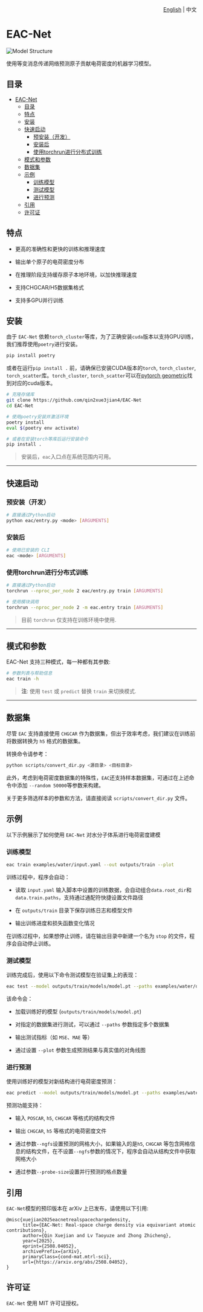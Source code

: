 <div align="right">

[English](README.md) | 中文

</div>

# EAC-Net

![Model Structure](imgs/model.png)

使用等变消息传递网络预测原子贡献电荷密度的机器学习模型。

## 目录
- [EAC-Net](#eac-net)
  - [目录](#目录)
  - [特点](#特点)
  - [安装](#安装)
  - [快速启动](#快速启动)
    - [预安装（开发）](#预安装开发)
    - [安装后](#安装后)
    - [使用torchrun进行分布式训练](#使用torchrun进行分布式训练)
  - [模式和参数](#模式和参数)
  - [数据集](#数据集)
  - [示例](#示例)
    - [训练模型](#训练模型)
    - [测试模型](#测试模型)
    - [进行预测](#进行预测)
  - [引用](#引用)
  - [许可证](#许可证)

## 特点

- 更高的准确性和更快的训练和推理速度

- 输出单个原子的电荷密度分布

- 在推理阶段支持缓存原子本地环境，以加快推理速度

- 支持CHGCAR/H5数据集格式

- 支持多GPU并行训练

## 安装

由于 `EAC-Net` 依赖`torch_cluster`等库，为了正确安装`cuda`版本以支持GPU训练，我们推荐使用`poetry`进行安装。

```bash
pip install poetry
```

或者在运行`pip install .` 前，请确保已安装CUDA版本的`torch`, `torch_cluster`, `torch_scatter`库。`torch_cluster`, `torch_scatter`可以在[pytorch geometric](https://pytorch-geometric.com/whl)找到对应的cuda版本。

```bash
# 克隆存储库
git clone https://github.com/qin2xue3jian4/EAC-Net
cd EAC-Net

# 使用poetry安装并激活环境
poetry install
eval $(poetry env activate)

# 或者在安装torch等库后运行安装命令
pip install .
```

> 安装后，`eac`入口点在系统范围内可用。

---

## 快速启动

### 预安装（开发）

```bash
# 直接通过Python启动
python eac/entry.py <mode> [ARGUMENTS]
```

### 安装后

```bash
# 使用已安装的 CLI​
eac <mode> [ARGUMENTS]
```

### 使用torchrun进行分布式训练

```bash
# 直接通过Python启动
torchrun --nproc_per_node 2 eac/entry.py train [ARGUMENTS]

# 使用模块调用
torchrun --nproc_per_node 2 -m eac.entry train [ARGUMENTS]
```
> 目前 `torchrun` 仅支持在训练环境中使用.
---

## 模式和参数

EAC-Net 支持三种模式，每一种都有其参数:

```bash
# 参数列表与帮助信息
eac train -h
```

> **注**: 使用 `test` 或 `predict` 替换 `train` 来切换模式.

---

## 数据集

尽管 `EAC` 支持直接使用 `CHGCAR` 作为数据集，但出于效率考虑，我们建议在训练前将数据转换为 `h5` 格式的数据集。

转换命令请参考：
```bash
python scripts/convert_dir.py <源目录> <目标目录>
```
此外，考虑到电荷密度数据集的特殊性，`EAC`还支持样本数据集，可通过在上述命令中添加 `--random 50000`等参数来构建。

关于更多筛选样本的参数和方法，请直接阅读 `scripts/convert_dir.py` 文件。

## 示例

以下示例展示了如何使用 `EAC-Net` 对水分子体系进行电荷密度建模

### 训练模型

```bash
eac train examples/water/input.yaml --out outputs/train --plot
```

训练过程中，程序会自动：

- 读取 `input.yaml` 输入脚本中设置的训练数据，会自动组合`data.root_dir`和`data.train.paths`，支持通过通配符快捷设置文件路径

- 在 `outputs/train` 目录下保存训练日志和模型文件

- 输出训练进度和损失函数变化情况

在训练过程中，如果想停止训练，请在输出目录中新建一个名为 `stop` 的文件，程序会自动停止训练。

### 测试模型

训练完成后，使用以下命令测试模型在验证集上的表现：

```bash
eac test --model outputs/train/models/model.pt --paths examples/water/data/8.h5 --paths examples/water/data/8.h5 --out outputs/test --plot
```

该命令会：

- 加载训练好的模型 (`outputs/train/models/model.pt`)

- 对指定的数据集进行测试，可以通过 `--paths` 参数指定多个数据集

- 输出测试指标（如 `MSE`、`MAE` 等）

- 通过设置 `--plot` 参数生成预测结果与真实值的对角线图

### 进行预测

使用训练好的模型对新结构进行电荷密度预测：

```bash
eac predict --model outputs/train/models/model.pt --paths examples/water/POSCAR --out outputs/predict --num-workers 4 --ngfs 50*50*50 --probe-size 200
```

预测功能支持：

- 输入 `POSCAR`, `h5`, `CHGCAR` 等格式的结构文件

- 输出 `CHGCAR`, `h5` 等格式的电荷密度文件

- 通过参数`--ngfs`设置预测的网格大小，如果输入的是`h5`, `CHGCAR` 等包含网格信息的结构文件，在不设置`--ngfs`参数的情况下，程序会自动从结构文件中获取网格大小

- 通过参数`--probe-size`设置并行预测的格点数量

## 引用
`EAC-Net`模型的预印版本在 arXiv 上已发布，请使用以下引用:
```
@misc{xuejian2025eacnetrealspacechargedensity,
      title={EAC-Net: Real-space charge density via equivariant atomic contributions}, 
      author={Qin Xuejian and Lv Taoyuze and Zhong Zhicheng},
      year={2025},
      eprint={2508.04052},
      archivePrefix={arXiv},
      primaryClass={cond-mat.mtrl-sci},
      url={https://arxiv.org/abs/2508.04052}, 
}
```
## 许可证

`EAC-Net` 使用 MIT 许可证授权。
